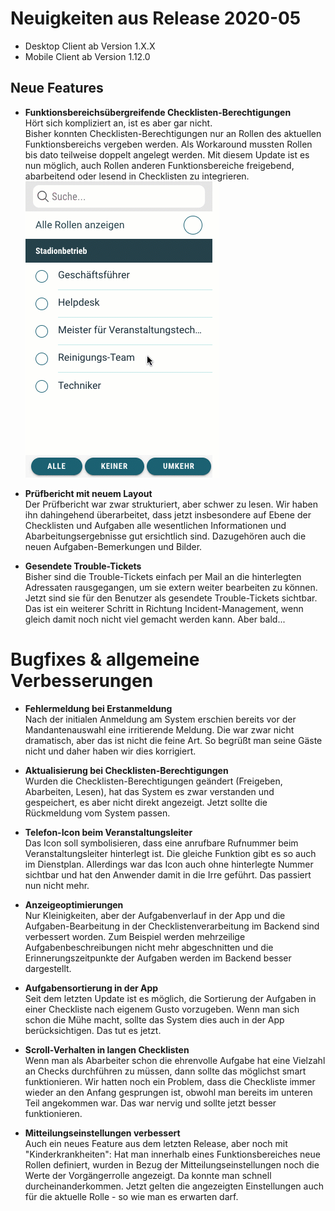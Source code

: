 # Neuigkeiten aus Release 2020-05

* Desktop Client ab Version 1.X.X
* Mobile Client ab Version 1.12.0

## Neue Features
- **Funktionsbereichsübergreifende Checklisten-Berechtigungen** <br>
Hört sich kompliziert an, ist es aber gar nicht. <br>
Bisher konnten Checklisten-Berechtigungen nur an Rollen des aktuellen Funktionsbereichs vergeben werden. Als Workaround mussten Rollen bis dato teilweise doppelt angelegt werden. Mit diesem Update ist es nun möglich, auch Rollen anderen Funktionsbereiche freigebend, abarbeitend oder lesend in Checklisten zu integrieren.<br>
  ![Rollenauswahl](Bilder/rollenauswahl.gif)

- **Prüfbericht mit neuem Layout** <br>
Der Prüfbericht war zwar strukturiert, aber schwer zu lesen. Wir haben ihn dahingehend überarbeitet, dass jetzt insbesondere auf Ebene der Checklisten und Aufgaben alle wesentlichen Informationen und Abarbeitungsergebnisse gut ersichtlich sind. Dazugehören auch die neuen Aufgaben-Bemerkungen und Bilder.<br>

- **Gesendete Trouble-Tickets** <br>
Bisher sind die Trouble-Tickets einfach per Mail an die hinterlegten Adressaten rausgegangen, um sie extern weiter bearbeiten zu können. Jetzt sind sie für den Benutzer als gesendete Trouble-Tickets sichtbar. Das ist ein weiterer Schritt in Richtung Incident-Management, wenn gleich damit noch nicht viel gemacht werden kann. Aber bald... <br>



# Bugfixes & allgemeine Verbesserungen

- **Fehlermeldung bei Erstanmeldung** <br>
Nach der initialen Anmeldung am System erschien bereits vor der Mandantenauswahl eine irritierende Meldung. Die war zwar nicht dramatisch, aber das ist nicht die feine Art. So begrüßt man seine Gäste nicht und daher haben wir dies korrigiert.

- **Aktualisierung bei Checklisten-Berechtigungen** <br>
Wurden die Checklisten-Berechtigungen geändert (Freigeben, Abarbeiten, Lesen), hat das System es zwar verstanden und gespeichert, es aber nicht direkt angezeigt. Jetzt sollte die Rückmeldung vom System passen.

- **Telefon-Icon beim Veranstaltungsleiter** <br>
Das Icon soll symbolisieren, dass eine anrufbare Rufnummer beim Veranstaltungsleiter hinterlegt ist. Die gleiche Funktion gibt es so auch im Dienstplan. Allerdings war das Icon auch ohne hinterlegte Nummer sichtbar und hat den Anwender damit in die Irre geführt. Das passiert nun nicht mehr.

- **Anzeigeoptimierungen** <br>
Nur Kleinigkeiten, aber der Aufgabenverlauf in der App und die Aufgaben-Bearbeitung in der Checklistenverarbeitung im Backend sind verbessert worden. Zum Beispiel werden mehrzeilige Aufgabenbeschreibungen nicht mehr abgeschnitten und die Erinnerungszeitpunkte der Aufgaben werden im Backend besser dargestellt.

- **Aufgabensortierung in der App** <br>
Seit dem letzten Update ist es möglich, die Sortierung der Aufgaben in einer Checkliste nach eigenem Gusto vorzugeben. Wenn man sich schon die Mühe macht, sollte das System dies auch in der App berücksichtigen. Das tut es jetzt.

- **Scroll-Verhalten in langen Checklisten** <br>
Wenn man als Abarbeiter schon die ehrenvolle Aufgabe hat eine Vielzahl an Checks durchführen zu müssen, dann sollte das möglichst smart funktionieren. Wir hatten noch ein Problem, dass die Checkliste immer wieder an den Anfang gesprungen ist, obwohl man bereits im unteren Teil angekommen war. Das war nervig und sollte jetzt besser funktionieren.

- **Mitteilungseinstellungen verbessert** <br>
Auch ein neues Feature aus dem letzten Release, aber noch mit "Kinderkrankheiten": Hat man innerhalb eines Funktionsbereiches neue Rollen definiert, wurden in Bezug der Mitteilungseinstellungen noch die Werte der Vorgängerrolle angezeigt. Da konnte man schnell durcheinanderkommen. Jetzt gelten die angezeigten Einstellungen auch für die aktuelle Rolle - so wie man es erwarten darf.